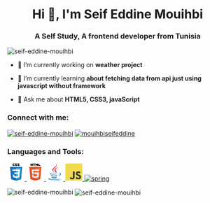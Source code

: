 <h1 align="center">Hi 👋, I'm Seif Eddine Mouihbi</h1>
<h3 align="center">A Self Study, A frontend developer from Tunisia</h3>

<p align="left"> <img src="https://komarev.com/ghpvc/?username=seif-eddine-mouihbi&label=Profile%20views&color=0e75b6&style=flat" alt="seif-eddine-mouihbi" /> </p>

- 🔭 I’m currently working on **weather project**

- 🌱 I’m currently learning **about fetching data from api just using javascript without framework**

- 💬 Ask me about **HTML5, CSS3, javaScript**

<h3 align="left">Connect with me:</h3>
<p align="left">
<a href="https://linkedin.com/in/seif-eddine-mouihbi" target="blank"><img align="center" src="https://raw.githubusercontent.com/rahuldkjain/github-profile-readme-generator/master/src/images/icons/Social/linked-in-alt.svg" alt="seif-eddine-mouihbi" height="30" width="40" /></a>
<a href="https://www.behance.net/mouihbiseifeddine" target="blank"><img align="center" src="https://raw.githubusercontent.com/rahuldkjain/github-profile-readme-generator/master/src/images/icons/Social/behance.svg" alt="mouihbiseifeddine" height="30" width="40" /></a>
</p>

<h3 align="left">Languages and Tools:</h3>
<p align="left"> <a href="https://www.w3schools.com/css/" target="_blank" rel="noreferrer"> <img src="https://raw.githubusercontent.com/devicons/devicon/master/icons/css3/css3-original-wordmark.svg" alt="css3" width="40" height="40"/> </a> <a href="https://www.w3.org/html/" target="_blank" rel="noreferrer"> <img src="https://raw.githubusercontent.com/devicons/devicon/master/icons/html5/html5-original-wordmark.svg" alt="html5" width="40" height="40"/> </a> <a href="https://www.java.com" target="_blank" rel="noreferrer"> <img src="https://raw.githubusercontent.com/devicons/devicon/master/icons/java/java-original.svg" alt="java" width="40" height="40"/> </a> <a href="https://developer.mozilla.org/en-US/docs/Web/JavaScript" target="_blank" rel="noreferrer"> <img src="https://raw.githubusercontent.com/devicons/devicon/master/icons/javascript/javascript-original.svg" alt="javascript" width="40" height="40"/> </a> <a href="https://spring.io/" target="_blank" rel="noreferrer"> <img src="https://www.vectorlogo.zone/logos/springio/springio-icon.svg" alt="spring" width="40" height="40"/> </a> </p>

<p><img align="left" src="https://github-readme-stats.vercel.app/api/top-langs?username=seif-eddine-mouihbi&show_icons=true&locale=en&layout=compact" alt="seif-eddine-mouihbi" /></p>

<p>&nbsp;<img align="center" src="https://github-readme-stats.vercel.app/api?username=seif-eddine-mouihbi&show_icons=true&locale=en&theme=radical" alt="seif-eddine-mouihbi" /></p>

